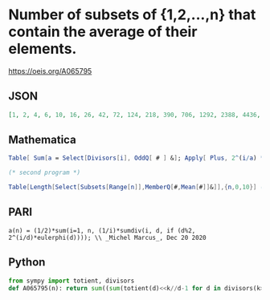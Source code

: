 # Number of subsets of \{1,2,\.\.\.,n\} that contain the average of their elements\.
https://oeis.org/A065795
## JSON
```JSON
[1, 2, 4, 6, 10, 16, 26, 42, 72, 124, 218, 390, 706, 1292, 2388, 4436, 8292, 15578, 29376, 55592, 105532, 200858, 383220, 732756, 1403848, 2694404, 5179938, 9973430, 19229826, 37125562, 71762396, 138871260, 269021848, 521666984, 1012520400, 1966957692, 3824240848]
```
## Mathematica
```Mathematica
Table[ Sum[a = Select[Divisors[i], OddQ[ # ] &]; Apply[ Plus, 2^(i/a) * EulerPhi[a]]/i, {i, n}]/2, {n, 34}]
```
```Mathematica
(* second program *)
```
```Mathematica
Table[Length[Select[Subsets[Range[n]],MemberQ[#,Mean[#]]&]],{n,0,10}] (* _Gus Wiseman_, Sep 14 2019 *)
```
## PARI
```PARI
a(n) = (1/2)*sum(i=1, n, (1/i)*sumdiv(i, d, if (d%2, 2^(i/d)*eulerphi(d)))); \\ _Michel Marcus_, Dec 20 2020
```
## Python
```Python
from sympy import totient, divisors
def A065795(n): return sum((sum(totient(d)<<k//d-1 for d in divisors(k>>(~k&k-1).bit_length(),generator=True))<<1)//k for k in range(1,n+1))>>1 # _Chai Wah Wu_, Feb 22 2023
```
